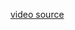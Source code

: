 [video source](https://www.youtube.com/watch?v=ILxYkSVU9-k&list=PLDzeHZWIZsTo0wSBcg4-NMIbC0L8evLrD&index=26)